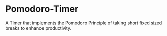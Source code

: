 # Pomodoro-Timer
A Timer that implements the Pomodoro Principle of taking short fixed sized breaks to enhance productivity.
